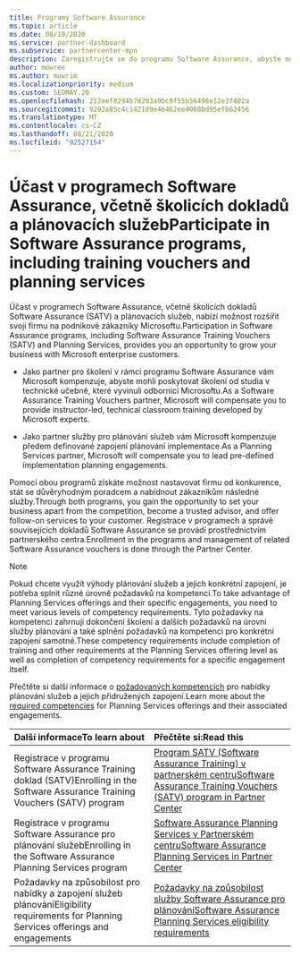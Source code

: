 ```yaml
---
title: Programy Software Assurance
ms.topic: article
ms.date: 08/19/2020
ms.service: partner-dashboard
ms.subservice: partnercenter-mpn
description: Zaregistrujte se do programu Software Assurance, abyste mohli sestavovat podnikání a doručovat školení a plánování pro podnikové zákazníky.
author: mowree
ms.author: mowrim
ms.localizationpriority: medium
ms.custom: SEOMAY.20
ms.openlocfilehash: 212eef8294b7d293a9bc9f55b56498e12e3f402a
ms.sourcegitcommit: 9292a85c4c142109e46462ee4088bd95efb62456
ms.translationtype: MT
ms.contentlocale: cs-CZ
ms.lasthandoff: 08/21/2020
ms.locfileid: "92527154"
---
```

# <a name="participate-in-software-assurance-programs-including-training-vouchers-and-planning-services"></a><span data-ttu-id="0caf1-103">Účast v programech Software Assurance, včetně školicích dokladů a plánovacích služeb</span><span class="sxs-lookup"><span data-stu-id="0caf1-103">Participate in Software Assurance programs, including training vouchers and planning services</span></span>

<span data-ttu-id="0caf1-104">Účast v programech Software Assurance, včetně školicích dokladů Software Assurance (SATV) a plánovacích služeb, nabízí možnost rozšířit svoji firmu na podnikové zákazníky Microsoftu.</span><span class="sxs-lookup"><span data-stu-id="0caf1-104">Participation in Software Assurance programs, including Software Assurance Training Vouchers (SATV) and Planning Services, provides you an opportunity to grow your business with Microsoft enterprise customers.</span></span> 

- <span data-ttu-id="0caf1-105">Jako partner pro školení v rámci programu Software Assurance vám Microsoft kompenzuje, abyste mohli poskytovat školení od studia v technické učebně, které vyvinuli odborníci Microsoftu.</span><span class="sxs-lookup"><span data-stu-id="0caf1-105">As a Software Assurance Training Vouchers partner, Microsoft will compensate you to provide instructor-led, technical classroom training developed by Microsoft experts.</span></span> 

- <span data-ttu-id="0caf1-106">Jako partner služby pro plánování služeb vám Microsoft kompenzuje předem definované zapojení plánování implementace.</span><span class="sxs-lookup"><span data-stu-id="0caf1-106">As a Planning Services partner, Microsoft will compensate you to lead pre-defined implementation planning engagements.</span></span> 

<span data-ttu-id="0caf1-107">Pomocí obou programů získáte možnost nastavovat firmu od konkurence, stát se důvěryhodným poradcem a nabídnout zákazníkům následné služby.</span><span class="sxs-lookup"><span data-stu-id="0caf1-107">Through both programs, you gain the opportunity to set your business apart from the competition, become a trusted advisor, and offer follow-on services to your customer.</span></span> <span data-ttu-id="0caf1-108">Registrace v programech a správě souvisejících dokladů Software Assurance se provádí prostřednictvím partnerského centra.</span><span class="sxs-lookup"><span data-stu-id="0caf1-108">Enrollment in the programs and management of related Software Assurance vouchers is done through the Partner Center.</span></span>

> [!NOTE]
> <span data-ttu-id="0caf1-109">Pokud chcete využít výhody plánování služeb a jejich konkrétní zapojení, je potřeba splnit různé úrovně požadavků na kompetenci.</span><span class="sxs-lookup"><span data-stu-id="0caf1-109">To take advantage of Planning Services offerings and their specific engagements, you need to meet various levels of competency requirements.</span></span> <span data-ttu-id="0caf1-110">Tyto požadavky na kompetenci zahrnují dokončení školení a dalších požadavků na úrovni služby plánování a také splnění požadavků na kompetenci pro konkrétní zapojení samotné.</span><span class="sxs-lookup"><span data-stu-id="0caf1-110">These competency requirements include completion of training and other requirements at the Planning Services offering level as well as completion of competency requirements for a specific engagement itself.</span></span>  
>
> <span data-ttu-id="0caf1-111">Přečtěte si další informace o [požadovaných kompetencích](software-assurance-dps-requirements.md) pro nabídky plánování služeb a jejich přidružených zapojení.</span><span class="sxs-lookup"><span data-stu-id="0caf1-111">Learn more about the [required competencies](software-assurance-dps-requirements.md) for Planning Services offerings and their associated engagements.</span></span>


|<span data-ttu-id="0caf1-112">**Další informace**</span><span class="sxs-lookup"><span data-stu-id="0caf1-112">**To learn about**</span></span>   |<span data-ttu-id="0caf1-113">**Přečtěte si:**</span><span class="sxs-lookup"><span data-stu-id="0caf1-113">**Read this**</span></span>   |
|--------------------------|:------------------|
|<span data-ttu-id="0caf1-114">Registrace v programu Software Assurance Training doklad (SATV)</span><span class="sxs-lookup"><span data-stu-id="0caf1-114">Enrolling in the Software Assurance Training Vouchers (SATV) program</span></span>  | [<span data-ttu-id="0caf1-115">Program SATV (Software Assurance Training) v partnerském centru</span><span class="sxs-lookup"><span data-stu-id="0caf1-115">Software Assurance Training Vouchers (SATV) program in Partner Center</span></span>](software-assurance-satv.md)|
|<span data-ttu-id="0caf1-116">Registrace v programu Software Assurance pro plánování služeb</span><span class="sxs-lookup"><span data-stu-id="0caf1-116">Enrolling in the Software Assurance Planning Services program</span></span> | [<span data-ttu-id="0caf1-117">Software Assurance Planning Services v Partnerském centru</span><span class="sxs-lookup"><span data-stu-id="0caf1-117">Software Assurance Planning Services in Partner Center</span></span>](software-assurance-dps.md) |
|<span data-ttu-id="0caf1-118">Požadavky na způsobilost pro nabídky a zapojení služeb plánování</span><span class="sxs-lookup"><span data-stu-id="0caf1-118">Eligibility requirements for Planning Services offerings and engagements</span></span>  | [<span data-ttu-id="0caf1-119">Požadavky na způsobilost služby Software Assurance pro plánování</span><span class="sxs-lookup"><span data-stu-id="0caf1-119">Software Assurance Planning Services eligibility requirements</span></span>](software-assurance-dps-requirements.md)  |